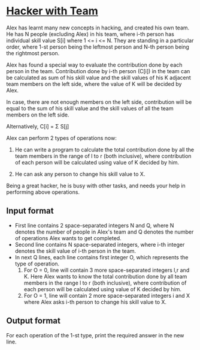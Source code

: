 # [Hacker with Team][link]

Alex has learnt many new concepts in hacking, and created his own team. He has N people (excluding Alex) in his team, where i-th person has individual skill value S[i] where 1 <= i <= N. They are standing in a particular order, where 1-st person being the leftmost person and N-th person being the rightmost person.

Alex has found a special way to evaluate the contribution done by each person in the team. Contribution done by i-th person (C[i]) in the team can be calculated as sum of his skill value and the skill values of his K adjacent team members on the left side, where the value of K will be decided by Alex.

In case, there are not enough members on the left side, contribution will be equal to the sum of his skill value and the skill values of all the team members on the left side.

Alternatively, C[i] = Σ S[j]

Alex can perform 2 types of operations now:

1. He can write a program to calculate the total contribution done by all the team members in the range of l to r (both inclusive), where contribution of each person will be calculated using value of K decided by him.

2. He can ask any person to change his skill value to X.

Being a great hacker, he is busy with other tasks, and needs your help in performing above operations.

## Input format

- First line contains 2 space-separated integers N and Q, where N denotes the number of people in Alex's team and Q denotes the number of operations Alex wants to get completed.
- Second line contains N space-separated integers, where i-th integer denotes the skill value of i-th person in the team.
- In next Q lines, each line contains first integer O, which represents the type of operation.
  1. For O = 0, line will contain 3 more space-separated integers l,r and K. Here Alex wants to know the total contribution done by all team members in the range l to r (both inclusive), where contribution of each person will be calculated using value of K decided by him.
  2. For O = 1, line will contain 2 more space-separated integers i and X where Alex asks i-th person to change his skill value to X.

## Output format

For each operation of the 1-st type, print the required answer in the new line.

[link]: https://www.hackerearth.com/practice/data-structures/advanced-data-structures/fenwick-binary-indexed-trees/practice-problems/algorithm/hacker-with-hack-function-03dd9bc0/
